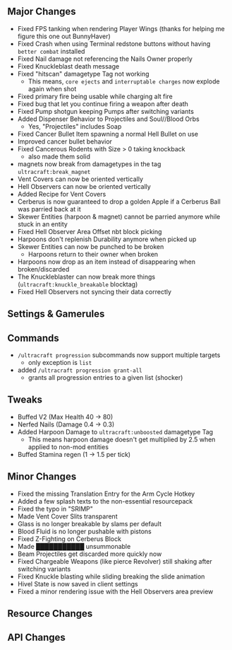 ## Major Changes
- Fixed FPS tanking when rendering Player Wings (thanks for helping me figure this one out BunnyHaver)
- Fixed Crash when using Terminal redstone buttons without having `better combat` installed
- Fixed Nail damage not referencing the Nails Owner properly
- Fixed Knuckleblast death message
- Fixed "hitscan" damagetype Tag not working
  - This means, `core ejects` and `interruptable charges` now explode again when shot
- Fixed primary fire being usable while charging alt fire
- Fixed bug that let you continue firing a weapon after death
- Fixed Pump shotgun keeping Pumps after switching variants
- Added Dispenser Behavior to Projectiles and Soul//Blood Orbs
  - Yes, "Projectiles" includes Soap
- Fixed Cancer Bullet Item spawning a normal Hell Bullet on use
- Improved cancer bullet behavior
- Fixed Cancerous Rodents with Size > 0 taking knockback
  - also made them solid
- magnets now break from damagetypes in the tag `ultracraft:break_magnet`
- Vent Covers can now be oriented vertically
- Hell Observers can now be oriented vertically
- Added Recipe for Vent Covers
- Cerberus is now guaranteed to drop a golden Apple if a Cerberus Ball was parried back at it
- Skewer Entities (harpoon & magnet) cannot be parried anymore while stuck in an entity
- Fixed Hell Observer Area Offset nbt block picking
- Harpoons don't replenish Durability anymore when picked up
- Skewer Entities can now be punched to be broken
  - Harpoons return to their owner when broken
- Harpoons now drop as an item instead of disappearing when broken/discarded
- The Knuckleblaster can now break more things (`ultracraft:knuckle_breakable` blocktag)
- Fixed Hell Observers not syncing their data correctly
## Settings & Gamerules
## Commands
- `/ultracraft progression` subcommands now support multiple targets
  - only exception is `list`
- added `/ultracraft progression grant-all`
  - grants all progression entries to a given list (shocker)
## Tweaks
- Buffed V2 (Max Health 40 -> 80)
- Nerfed Nails (Damage 0.4 -> 0.3)
- Added Harpoon Damage to `ultracraft:unboosted` damagetype Tag
  - This means harpoon damage doesn't get multiplied by 2.5 when applied to non-mod entities
- Buffed Stamina regen (1 -> 1.5 per tick)
## Minor Changes
- Fixed the missing Translation Entry for the Arm Cycle Hotkey
- Added a few splash texts to the non-essential resourcepack
- Fixed the typo in "SRIMP"
- Made Vent Cover Slits transparent
- Glass is no longer breakable by slams per default
- Blood Fluid is no longer pushable with pistons
- Fixed Z-Fighting on Cerberus Block
- Made ███████████ unsummonable
- Beam Projectiles get discarded more quickly now
- Fixed Chargeable Weapons (like pierce Revolver) still shaking after switching variants
- Fixed Knuckle blasting while sliding breaking the slide animation
- Hivel State is now saved in client settings
- Fixed a minor rendering issue with the Hell Observers area preview
## Resource Changes
## API Changes
